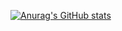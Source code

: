 [![Anurag's GitHub stats](https://github-readme-stats.vercel.app/api?username=jratil&show_icons=true&theme=cobalt)](https://github.com/anuraghazra/github-readme-stats)
